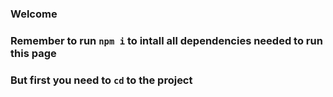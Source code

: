 ### Welcome
### Remember to run `npm i` to intall all dependencies needed to run this page
### But first you need to `cd` to the project

